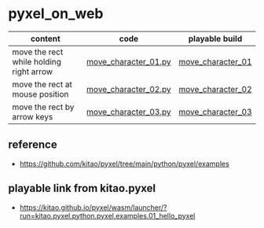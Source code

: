 # pyxel_on_web

|content|code|playable build|
|-|-|-|
|move the rect while holding right arrow|[move_character_01.py](https://github.com/jamad/pyxel_on_web/blob/main/move_character_01.py)|[move_character_01](https://kitao.github.io/pyxel/wasm/launcher/?run=jamad.pyxel_on_web.move_character_01)|
|move the rect at mouse position|[move_character_02.py](https://github.com/jamad/pyxel_on_web/blob/main/move_character_02.py)|[move_character_02](https://kitao.github.io/pyxel/wasm/launcher/?run=jamad.pyxel_on_web.move_character_02)|
|move the rect by arrow keys|[move_character_03.py](https://github.com/jamad/pyxel_on_web/blob/main/move_character_03.py)|[move_character_03](https://kitao.github.io/pyxel/wasm/launcher/?run=jamad.pyxel_on_web.move_character_03)|


## reference
* https://github.com/kitao/pyxel/tree/main/python/pyxel/examples

## playable link from kitao.pyxel
* https://kitao.github.io/pyxel/wasm/launcher/?run=kitao.pyxel.python.pyxel.examples.01_hello_pyxel
